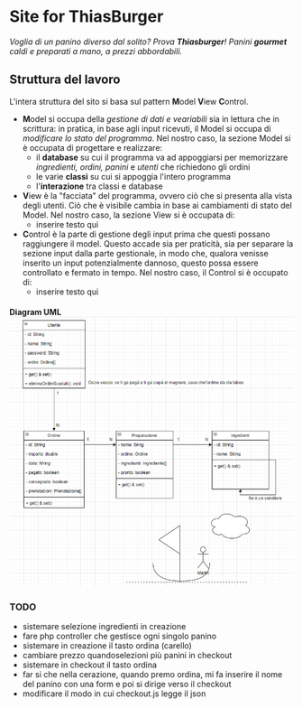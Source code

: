 # Site for ThiasBurger

*Voglia di un panino diverso dal solito? Prova **Thiasburger**! Panini **gourmet** caldi e preparati a mano, a prezzi abbordabili.*

## Struttura del lavoro
L'intera struttura del sito si basa sul pattern **M**odel **V**iew **C**ontrol.
- **M**odel si occupa della *gestione di dati e veariabili* sia in lettura che in scrittura: in pratica, in base agli input ricevuti, il Model si occupa di *modificare lo stato del programma*. Nel nostro caso, la sezione Model si è occupata di progettare e realizzare:
    - il **database** su cui il programma va ad appoggiarsi per memorizzare *ingredienti, ordini, panini* e *utenti* che richiedono gli ordini
    - le varie **classi** su cui si appoggia l'intero programma
    - l'**interazione** tra classi e database
- **V**iew è la "facciata" del programma, ovvero ciò che si presenta alla vista degli utenti. Ciò che è visibile cambia in base ai cambiamenti di stato del Model. Nel nostro caso, la sezione View si è occupata di: 
    - inserire testo qui
- **C**ontrol è la parte di gestione degli input prima che questi possano raggiungere il model. Questo accade sia per praticità, sia per separare la sezione input dalla parte gestionale, in modo che, qualora venisse inserito un input potenzialmente dannoso, questo possa essere controllato e fermato in tempo. Nel nostro caso, il Control si è occupato di: 
    - inserire testo qui

#### Diagram UML ![UML](./Docs/UML.png)



### TODO
- sistemare selezione ingredienti in creazione
- fare php controller che gestisce ogni singolo panino
- sistemare in creazione il tasto ordina (carello)
- cambiare prezzo quandoselezioni più panini in checkout
- sistemare in checkout il tasto ordina
- far si che nella cerazione, quando premo ordina, mi fa inserire il nome del panino con una form e poi si dirige verso il checkout
- modificare il modo in cui checkout.js legge il json
